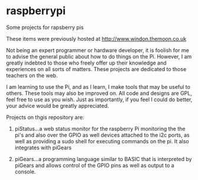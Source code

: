 # raspberrypi
Some projects for rapsberry pis

These items were previously hosted at http://www.windon.themoon.co.uk

Not being an expert programmer or hardware developer, it is foolish for me to advise
the general public about how to do things on the Pi. However, I am greatly indebted
to those who freely offer up their knowledge and experiences on all sorts of matters.
These projects are dedicated to those teachers on the web.

I am learning to use the Pi, and as I learn, I make tools that may be useful to
others. These tools may also be improved on. All code and designs are GPL, feel
free to use as you wish. Just as importantly, if you feel I could do better,
your advice would be greatly appreciated.

Projects on thgis repository are:
1) piStatus...a web status monitor for the raspberry Pi monitoring the the pi's
and also over the GPIO  as well devices attached to the i2c ports, as well as
providing a sudo shell for executing commands on the pi.  It also integrates with
piGears

2) piGears...a programming language similar to BASIC that is interpreted by piGears
and allows control of the GPIO pins as well as output to a console.
